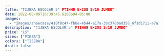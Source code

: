 ```yaml
---
title: "TIJERA ESCOLAR 5" PTIHH9 E-288 5/10 JUMBO"
date: 2022-08-09T16:39:45.6150694-05:00
images:
  - "images/showcase/418f8c47-fb8e-4b44-a17a-39c378bad358_6f1d1711-a7a1-405f-a83b-aa1890591853.webp"
description: "TIJERA ESCOLAR 5" PTIHH9 E-288 5/10 JUMBO"
price: "15"
sizes: ["PIEZA"]
colors: ["TIJERA"]
draft: false
---
```

